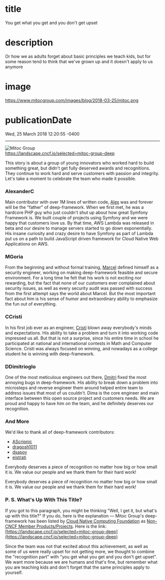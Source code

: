 # title
You get what you get and you don't get upset

# description
Or how we as adults forget about basic principles we teach kids, but for some reason tend to think that we've grown up and it doesn't apply to us anymore

# image
https://www.mitocgroup.com/images/blog/2018-03-25/mitoc.png

# publicationDate
Wed, 25 March 2018 12:20:55 -0400

---

<div class="padd25px">
    <img src="/images/blog/2018-03-25/mitoc.png" alt="Mitoc Group" />
    <div class="center img-description">
       <a href="https://landscape.cncf.io/selected=mitoc-group-deep" target="_blank">https://landscape.cncf.io/selected=mitoc-group-deep</a>
    </div>
</div>

This story is about a group of young innovators who worked hard to build something great, but didn't get fully deserved awards and recognitions. They continue to work hard and serve customers with passion and integrity. Let's take a moment to celebrate the team who made it possible.

### AlexanderC

Main contributor with over 1M lines of written code, [Alex](https://github.com/AlexanderC) was and forever will be the "father" of deep-framework. When we first met, he was a hardcore PHP guy who just couldn't shut up about how great Symfony Framework is. We built couple of projects using Symfony and we were happy that customers love us. By that time, AWS Lambda was released in beta and our desire to manage servers started to go down exponentially. His insane curiosity and crazy desire to have Symfony as part of Lambda put us on a path to build JavaScript driven framework for Cloud Native Web Applications on AWS.

### MGoria

From the beginning and without formal training, [Marcel](https://github.com/mgoria) defined himself as a security engineer, working on making deep-framework feasible and secure environment. For a long time he felt that his work is not exciting nor rewarding, but the fact that none of our customers ever complained about security issues, as well as every security audit was passed with success from the first attempt says the world about Marcel. But the most important fact about him is his sense of humor and extraordinary ability to emphasize the fun out of everything.

### CCristi

In his first job ever as an engineer, [Cristi](https://github.com/CCristi) blown away everybody's minds and expectations. His ability to take a problem and turn it into working code impressed us all. But that is not a surprise, since his entire time in school he participated at national and international contests in Math and Computer Science. Cristi was always focused on winning, and nowadays as a college student he is winning with deep-framework.

### DDimitrioglo

One of the most meticulous engineers out there, [Dmitri](https://github.com/ddimitrioglo) fixed the most annoying bugs in deep-framework. His ability to break down a problem into microsteps and reverse engineer them around helped entire team to address issues that most of us couldn't. Dima is the core engineer and main interface between this open source project and customers needs. We are proud and happy to have him on the team, and he definitely deserves our recognition.

### And More

We'd like to thank all of deep-framework contributors:

- [AScripnic](https://github.com/AScripnic)
- [dragosh1011](https://github.com/dragosh1011)
- [dsasov](https://github.com/dsasov)
- [eistrati](https://github.com/eistrati)

Everybody deserves a piece of recognition no matter how big or how small it is. We value our people and we thank them for their hard work!

Everybody deserves a piece of recognition no matter how big or how small it is. We value our people and we thank them for their hard work!

### P. S. What's Up With This Title?

If you got to this paragraph, you might be thinking "Well, I get it, but what's up with this title?" If you do, here is the explanation — Mitoc Group's deep-framework has been listed by [Cloud Native Computing Foundation](https://cncf.io/) as [Non-CNCF Member Products/Projects](https://landscape.cncf.io/cncf=no). Here is the link: [https://landscape.cncf.io/selected=mitoc-group-deep](https://landscape.cncf.io/selected=mitoc-group-deep)

Since the team was not that excited about this achievement, as well as some of us were really upset for not getting more, we thought to combine the "recognition part" with "you get what you get and you don't get upset". We want more because we are humans and that's fine, but remember what you are teaching kids and don't forget that the same principles apply to yourself.
